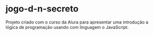# jogo-d-n-secreto
Projeto criado com o curso da Alura para apresentar uma introdução a lógica de programação usando com linguagem o JavaScript. 
